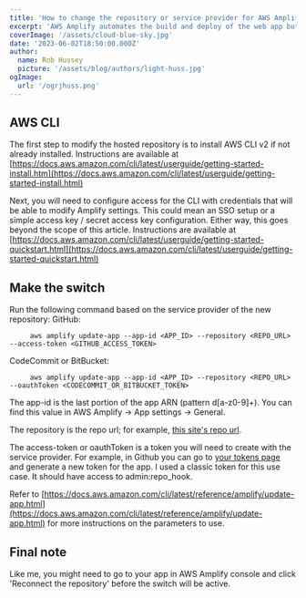 ```yaml
---
title: 'How to change the repository or service provider for AWS Amplify'
excerpt: 'AWS Amplify automates the build and deploy of the web app but it can be tricky to switch over to a different repository or provider when needed.'
coverImage: '/assets/cloud-blue-sky.jpg'
date: '2023-06-02T18:50:00.000Z'
author:
  name: Rob Hussey
  picture: '/assets/blog/authors/light-huss.jpg'
ogImage:
  url: '/ogrjhuss.png'
---
```


## AWS CLI
The first step to modify the hosted repository is to install AWS CLI v2 if not already installed. Instructions are available at [https://docs.aws.amazon.com/cli/latest/userguide/getting-started-install.htm](https://docs.aws.amazon.com/cli/latest/userguide/getting-started-install.html)

Next, you will need to configure access for the CLI with credentials that will be able to modify Amplify settings. This could mean an SSO setup or a simple access key / secret access key configuration. Either way, this goes beyond the scope of this article. Instructions are available at [https://docs.aws.amazon.com/cli/latest/userguide/getting-started-quickstart.html](https://docs.aws.amazon.com/cli/latest/userguide/getting-started-quickstart.html)

## Make the switch
Run the following command based on the service provider of the new repository:
GitHub:
```
     aws amplify update-app --app-id <APP_ID> --repository <REPO_URL> --access-token <GITHUB_ACCESS_TOKEN>
```
CodeCommit or BitBucket:
```
     aws amplify update-app --app-id <APP_ID> --repository <REPO_URL> --oauthToken <CODECOMMIT_OR_BITBUCKET_TOKEN>
```

The app-id is the last portion of the app ARN (pattern d[a-z0-9]+). You can find this value in AWS Amplify -> App settings -> General.

The repository is the repo url; for example, [this site's repo url](https://github.com/hussrj/static-next-site).

The access-token or oauthToken is a token you will need to create with the service provider. For example, in Github you can go to [your tokens page](https://github.com/settings/tokens) and generate a new token for the app. I used a classic token for this use case. It should have access to admin:repo_hook.

Refer to [https://docs.aws.amazon.com/cli/latest/reference/amplify/update-app.html](https://docs.aws.amazon.com/cli/latest/reference/amplify/update-app.html) for more instructions on the parameters to use.

## Final note
Like me, you might need to go to your app in AWS Amplify console and click 'Reconnect the repository' before the switch will be active.